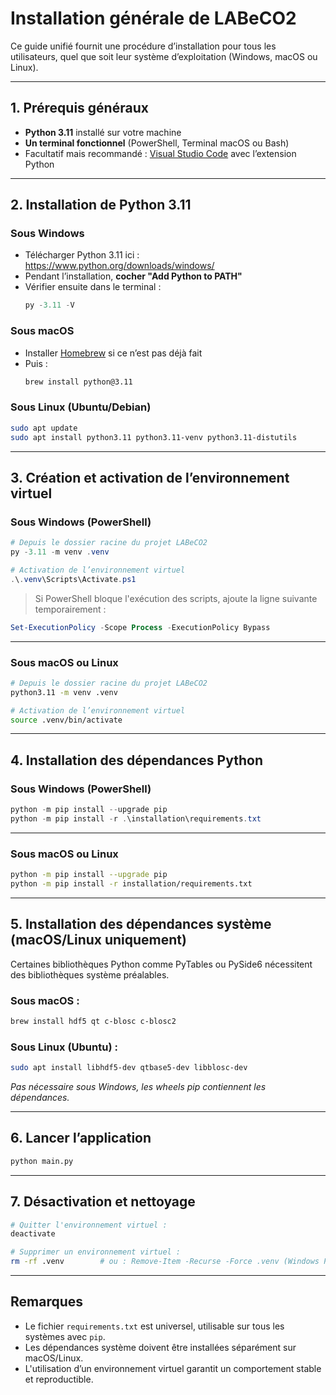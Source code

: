 # Installation générale de LABeCO2

Ce guide unifié fournit une procédure d’installation pour tous les utilisateurs, quel que soit leur système d’exploitation (Windows, macOS ou Linux).

---

## 1. Prérequis généraux

- **Python 3.11** installé sur votre machine
- **Un terminal fonctionnel** (PowerShell, Terminal macOS ou Bash)
- Facultatif mais recommandé : [Visual Studio Code](https://code.visualstudio.com/) avec l’extension Python

---

## 2. Installation de Python 3.11

### Sous **Windows**
- Télécharger Python 3.11 ici : https://www.python.org/downloads/windows/
- Pendant l’installation, **cocher "Add Python to PATH"**
- Vérifier ensuite dans le terminal :
  ```powershell
  py -3.11 -V
  ```

### Sous **macOS**
- Installer [Homebrew](https://brew.sh/) si ce n’est pas déjà fait
- Puis :
  ```bash
  brew install python@3.11
  ```

### Sous **Linux (Ubuntu/Debian)**
```bash
sudo apt update
sudo apt install python3.11 python3.11-venv python3.11-distutils
```

---

## 3. Création et activation de l’environnement virtuel

### Sous **Windows** (PowerShell)

```powershell
# Depuis le dossier racine du projet LABeCO2
py -3.11 -m venv .venv

# Activation de l’environnement virtuel
.\.venv\Scripts\Activate.ps1
```

> Si PowerShell bloque l'exécution des scripts, ajoute la ligne suivante temporairement :
```powershell
Set-ExecutionPolicy -Scope Process -ExecutionPolicy Bypass
```

---

### Sous **macOS** ou **Linux**

```bash
# Depuis le dossier racine du projet LABeCO2
python3.11 -m venv .venv

# Activation de l’environnement virtuel
source .venv/bin/activate
```

---

## 4. Installation des dépendances Python

### Sous **Windows** (PowerShell)

```powershell
python -m pip install --upgrade pip
python -m pip install -r .\installation\requirements.txt
```

---

### Sous **macOS** ou **Linux**

```bash
python -m pip install --upgrade pip
python -m pip install -r installation/requirements.txt
```

---

## 5. Installation des dépendances système (macOS/Linux uniquement)

Certaines bibliothèques Python comme PyTables ou PySide6 nécessitent des bibliothèques système préalables.

### Sous macOS :
```bash
brew install hdf5 qt c-blosc c-blosc2
```

### Sous Linux (Ubuntu) :
```bash
sudo apt install libhdf5-dev qtbase5-dev libblosc-dev
```

*Pas nécessaire sous Windows, les wheels pip contiennent les dépendances.*

---

## 6. Lancer l’application

```bash
python main.py
```

---

## 7. Désactivation et nettoyage

```bash
# Quitter l'environnement virtuel :
deactivate

# Supprimer un environnement virtuel :
rm -rf .venv        # ou : Remove-Item -Recurse -Force .venv (Windows PowerShell)
```

---

## Remarques

- Le fichier `requirements.txt` est universel, utilisable sur tous les systèmes avec `pip`.
- Les dépendances système doivent être installées séparément sur macOS/Linux.
- L'utilisation d’un environnement virtuel garantit un comportement stable et reproductible.
